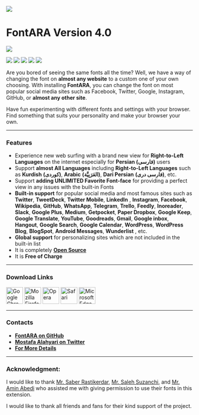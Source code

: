 ![](https://mimalef70.github.io/fontara/images/demo/logo.svg)

# FontARA Version 4.0 


![](https://mimalef70.github.io/fontara/images/demo/screens/Version4.jpg)

![](https://mimalef70.github.io/fontara/images/demo/screens/Banner1.jpg)
![](https://mimalef70.github.io/fontara/images/demo/screens/Banner2.jpg)
![](https://mimalef70.github.io/fontara/images/demo/screens/Banner3.jpg)
![](https://mimalef70.github.io/fontara/images/demo/screens/Banner4.jpg)
![](https://mimalef70.github.io/fontara/images/demo/screens/Banner5.jpg)

Are you bored of seeing the same fonts all the time? Well, we have a way of changing the font on **almost any website** to a custom one of your own choosing. With installing **FontARA**, you can change the font on most popular social media sites such as Facebook, Twitter, Google, Instagram, GitHub, or **almost any other site**.

Have fun experimenting with different fonts and settings with your browser. Find something that suits your personality and make your browser your own.

------

### Features

- Experience new web surfing with a brand new view for **Right-to-Left Languages** on the internet especially for **Persian (فارسی)** users
- Support **almost All Languages** including **Right-to-Left Languages** such as **Kurdish** **(کوردی)**, **Arabic** **(العَرَبِيَّة‎)**, **Dari Persian** **(فارسی دری)**, etc.
- Support **adding UNLIMITED Favorite Font-face** for providing a perfect view in any issues with the built-in Fonts
- **Built-in support** for popular social media and most famous sites such as **Twitter**, **TweetDeck**, **Twitter Mobile**, **LinkedIn** , **Instagram**, **Facebook**, **Wikipedia**, **GitHub**, **WhatsApp**, **Telegram**, **Trello**, **Feedly**, **Inoreader**, **Slack**, **Google Plus**, **Medium**, **Getpocket**, **Paper Dropbox**, **Google Keep**, **Google Translate**, **YouTube**, **Goodreads**, **Gmail**, **Google inbox**, **Hangout**, **Google Search**, **Google Calendar**, **WordPress**, **WordPress Blog**, **BlogSpot**, **Android Messages**, **Wunderlist** , etc.
- **Global support** for personalizing sites which are not included in the built-in list
- It is completely [**Open Source**](https://github.com/mimalef70/fontara)
- It is **Free of Charge**

---------------
### Download Links

<a href="https://chrome.google.com/webstore/detail/dcjdhicepiklefpimapdkbaeoocniemc/"><img src="https://mimalef70.github.io/fontara/images/demo/browsers/chrome.svg" alt="Google Chrome" width="45" /></a>
<a href="https://addons.mozilla.org/en-US/firefox/addon/fontara-font-changer/"><img src="https://mimalef70.github.io/fontara/images/demo/browsers/firefox.svg" alt="Mozilla Firefox" width="45" /></a>
<a href="https://addons.opera.com/en/extensions/details/fontara-font-changer/"><img src="https://mimalef70.github.io/fontara/images/demo/browsers/opera.svg" alt="Opera" width="45" /></a>
<a href="#"><img src="https://mimalef70.github.io/fontara/images/demo/browsers/safari.svg" alt="Safari" width="45" /></a>
<a href="#"><img src="https://mimalef70.github.io/fontara/images/demo/browsers/microsoft-edge.svg" alt="Microsoft Edge" width="45" /></a>


---------------
### Contacts
- [**FontARA on GitHub**](https://github.com/mimalef70/fontara)
- [**Mostafa Alahyari on Twitter**](https://twitter.com/mimalef70)
- [**For More Details**](https://mimalef70.github.io/fontara/)

------

### Acknowledgment:

I would like to thank [Mr. Saber Rastikerdar](https://rastikerdar.github.io/), [Mr. Saleh Suzanchi](https://github.com/zoghal), and [Mr. Amin Abedi](https://www.opentypeshop.com/) who assisted me with giving permission to use their fonts in this extension.

I would like to thank all friends and fans for their kind support of the project.
